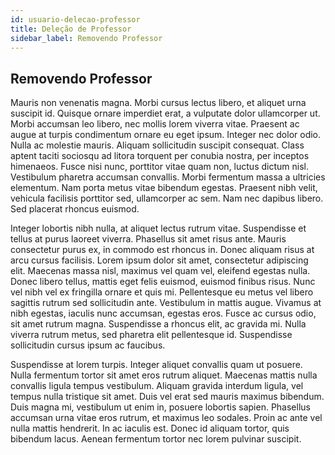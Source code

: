 ```yaml
---
id: usuario-delecao-professor
title: Deleção de Professor
sidebar_label: Removendo Professor
---
```


## Removendo Professor

Mauris non venenatis magna. Morbi cursus lectus libero, et aliquet urna suscipit id. Quisque ornare imperdiet erat, a vulputate dolor ullamcorper ut. Morbi accumsan leo libero, nec mollis lorem viverra vitae. Praesent ac augue at turpis condimentum ornare eu eget ipsum. Integer nec dolor odio. Nulla ac molestie mauris. Aliquam sollicitudin suscipit consequat. Class aptent taciti sociosqu ad litora torquent per conubia nostra, per inceptos himenaeos. Fusce nisi nunc, porttitor vitae quam non, luctus dictum nisl. Vestibulum pharetra accumsan convallis. Morbi fermentum massa a ultricies elementum. Nam porta metus vitae bibendum egestas. Praesent nibh velit, vehicula facilisis porttitor sed, ullamcorper ac sem. Nam nec dapibus libero. Sed placerat rhoncus euismod.

Integer lobortis nibh nulla, at aliquet lectus rutrum vitae. Suspendisse et tellus at purus laoreet viverra. Phasellus sit amet risus ante. Mauris consectetur purus ex, in commodo est rhoncus in. Donec aliquam risus at arcu cursus facilisis. Lorem ipsum dolor sit amet, consectetur adipiscing elit. Maecenas massa nisl, maximus vel quam vel, eleifend egestas nulla. Donec libero tellus, mattis eget felis euismod, euismod finibus risus. Nunc vel nibh vel ex fringilla ornare et quis mi. Pellentesque eu metus vel libero sagittis rutrum sed sollicitudin ante. Vestibulum in mattis augue. Vivamus at nibh egestas, iaculis nunc accumsan, egestas eros. Fusce ac cursus odio, sit amet rutrum magna. Suspendisse a rhoncus elit, ac gravida mi. Nulla viverra rutrum metus, sed pharetra elit pellentesque id. Suspendisse sollicitudin cursus ipsum ac faucibus.

Suspendisse at lorem turpis. Integer aliquet convallis quam ut posuere. Nulla fermentum tortor sit amet eros rutrum aliquet. Maecenas mattis nulla convallis ligula tempus vestibulum. Aliquam gravida interdum ligula, vel tempus nulla tristique sit amet. Duis vel erat sed mauris maximus bibendum. Duis magna mi, vestibulum ut enim in, posuere lobortis sapien. Phasellus accumsan urna vitae eros rutrum, et maximus leo sodales. Proin ac ante vel nulla mattis hendrerit. In ac iaculis est. Donec id aliquam tortor, quis bibendum lacus. Aenean fermentum tortor nec lorem pulvinar suscipit.